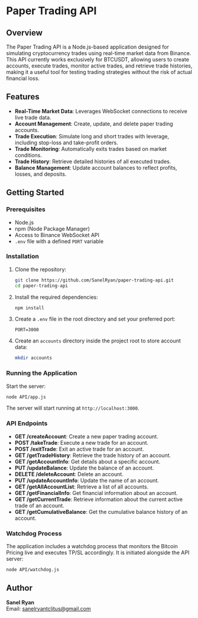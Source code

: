 # Paper Trading API

## Overview

The Paper Trading API is a Node.js-based application designed for simulating cryptocurrency trades using real-time market data from Binance. This API currently works exclusively for BTCUSDT, allowing users to create accounts, execute trades, monitor active trades, and retrieve trade histories, making it a useful tool for testing trading strategies without the risk of actual financial loss.

## Features

-   **Real-Time Market Data**: Leverages WebSocket connections to receive live trade data.
-   **Account Management**: Create, update, and delete paper trading accounts.
-   **Trade Execution**: Simulate long and short trades with leverage, including stop-loss and take-profit orders.
-   **Trade Monitoring**: Automatically exits trades based on market conditions.
-   **Trade History**: Retrieve detailed histories of all executed trades.
-   **Balance Management**: Update account balances to reflect profits, losses, and deposits.

## Getting Started

### Prerequisites

-   Node.js
-   npm (Node Package Manager)
-   Access to Binance WebSocket API
-   `.env` file with a defined `PORT` variable

### Installation

1. Clone the repository:

    ```bash
    git clone https://github.com/SanelRyan/paper-trading-api.git
    cd paper-trading-api
    ```

2. Install the required dependencies:

    ```bash
    npm install
    ```

3. Create a `.env` file in the root directory and set your preferred port:

    ```plaintext
    PORT=3000
    ```

4. Create an `accounts` directory inside the project root to store account data:
    ```bash
    mkdir accounts
    ```

### Running the Application

Start the server:

```bash
node API/app.js
```

The server will start running at `http://localhost:3000`.

### API Endpoints

-   **GET /createAccount**: Create a new paper trading account.
-   **POST /takeTrade**: Execute a new trade for an account.
-   **POST /exitTrade**: Exit an active trade for an account.
-   **GET /getTradeHistory**: Retrieve the trade history of an account.
-   **GET /getAccountInfo**: Get details about a specific account.
-   **PUT /updateBalance**: Update the balance of an account.
-   **DELETE /deleteAccount**: Delete an account.
-   **PUT /updateAccountInfo**: Update the name of an account.
-   **GET /getAllAccountList**: Retrieve a list of all accounts.
-   **GET /getFinancialInfo**: Get financial information about an account.
-   **GET /getCurrentTrade**: Retrieve information about the current active trade of an account.
-   **GET /getCumulativeBalance**: Get the cumulative balance history of an account.

### Watchdog Process

The application includes a watchdog process that monitors the Bitcoin Pricing live and executes TP/SL accordingly. It is initiated alongside the API server:

```bash
node API/watchdog.js
```

## Author

**Sanel Ryan**  
Email: sanelryantclitus@gmail.com
